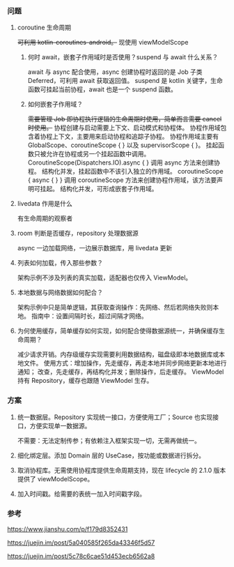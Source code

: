 ### 问题

1. coroutine 生命周期

    ~~可利用 kotlin-coroutines-android。~~
    现使用 viewModelScope

    1. 何时 await，嵌套子作用域时是否使用？suspend 与 await 什么关系？
    
        await 与 async 配合使用，async 创建协程时返回的是 Job 子类 Deferred，可利用 await 获取返回值。
        suspend 是 kotlin 关键字，生命函数可挂起当前协程，await 也是一个 suspend 函数。
    
    2. 如何嵌套子作用域？
        
        ~~需要管理 Job 即协程执行逻辑的生命周期时使用，简单而言需要 cancel 时使用。~~
        协程创建与启动需要上下文、启动模式和协程体。
        协程作用域包含着协程上下文，主要用来启动协程和追踪子协程。
        协程作用域主要有 GlobalScope、coroutineScope { } 以及 supervisorScope { }。
        挂起函数只被允许在协程或另一个挂起函数中调用。
        CoroutineScope(Dispatchers.IO).async { } 调用 async 方法来创建协程。
        结构化并发，挂起函数中不该引入独立的作用域。
        coroutineScope { async { } } 调用 coroutineScope 方法来创建协程作用域，该方法要声明可挂起。
        结构化并发，可形成嵌套子作用域。

2. livedata 作用是什么
    
    有生命周期的观察者

3. room 判断是否缓存，repository 处理数据源

    async 一边加载网络，一边展示数据库，用 livedata 更新

4. 列表如何加载，传入那些参数？

    架构示例不涉及列表的真实加载，适配器也仅传入 ViewModel。

5. 本地数据与网络数据如何配合？

    架构示例中只是简单逻辑，其获取查询操作：先网络、然后若网络失败则本地。
    指南中：设置间隔时长，超过间隔才网络。

6. 为何使用缓存，简单缓存如何实现，如何配合使得数据源统一，并确保缓存生命周期？

    减少请求开销。内存级缓存实现需要利用数据结构，磁盘级即本地数据库或本地文件。
    使用方式：增加操作，先走缓存，再走本地并同步网络更新本地进行通知；
    改查，先走缓存，再结构化并发；删除操作，后走缓存。
    ViewModel 持有 Repository，缓存也跟随 ViewModel 生存。

### 方案

1. 统一数据层。Repository 实现统一接口，方便使用工厂；Source 也实现接口，方便实现单一数据源。

    不需要：无法定制传参；有依赖注入框架实现一切，无需再做统一。

2. 细化绑定层。添加 Domain 层的 UseCase，按功能或数据进行拆分。

3. 取消协程库。无需使用协程库提供生命周期支持，现在 lifecycle 的 2.1.0 版本提供了 viewModelScope。

4. 加入时间戳。给需要的表统一加入时间戳字段。

### 参考

https://www.jianshu.com/p/f179d8352431

https://juejin.im/post/5a040585f265da43346f5d57

https://juejin.im/post/5c78c6cae51d453ecb6562a8